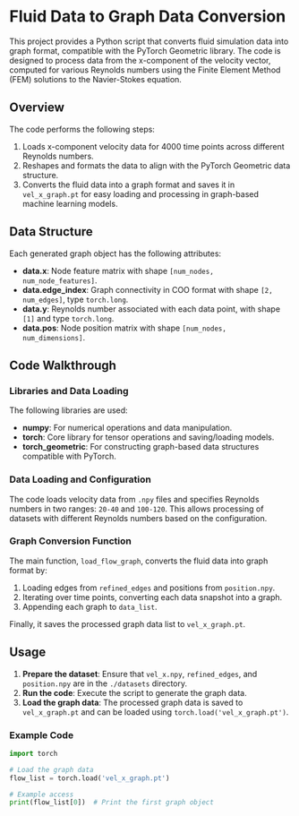 # Fluid Data to Graph Data Conversion

This project provides a Python script that converts fluid simulation data into graph format, compatible with the PyTorch Geometric library. The code is designed to process data from the x-component of the velocity vector, computed for various Reynolds numbers using the Finite Element Method (FEM) solutions to the Navier-Stokes equation. 

## Overview

The code performs the following steps:
1. Loads x-component velocity data for 4000 time points across different Reynolds numbers.
2. Reshapes and formats the data to align with the PyTorch Geometric data structure.
3. Converts the fluid data into a graph format and saves it in `vel_x_graph.pt` for easy loading and processing in graph-based machine learning models.

## Data Structure

Each generated graph object has the following attributes:

- **data.x**: Node feature matrix with shape `[num_nodes, num_node_features]`.
- **data.edge_index**: Graph connectivity in COO format with shape `[2, num_edges]`, type `torch.long`.
- **data.y**: Reynolds number associated with each data point, with shape `[1]` and type `torch.long`.
- **data.pos**: Node position matrix with shape `[num_nodes, num_dimensions]`.

## Code Walkthrough

### Libraries and Data Loading

The following libraries are used:

- **numpy**: For numerical operations and data manipulation.
- **torch**: Core library for tensor operations and saving/loading models.
- **torch_geometric**: For constructing graph-based data structures compatible with PyTorch.

### Data Loading and Configuration

The code loads velocity data from `.npy` files and specifies Reynolds numbers in two ranges: `20-40` and `100-120`. This allows processing of datasets with different Reynolds numbers based on the configuration.

### Graph Conversion Function

The main function, `load_flow_graph`, converts the fluid data into graph format by:
1. Loading edges from `refined_edges` and positions from `position.npy`.
2. Iterating over time points, converting each data snapshot into a graph.
3. Appending each graph to `data_list`.

Finally, it saves the processed graph data list to `vel_x_graph.pt`.

## Usage

1. **Prepare the dataset**: Ensure that `vel_x.npy`, `refined_edges`, and `position.npy` are in the `./datasets` directory.
2. **Run the code**: Execute the script to generate the graph data.
3. **Load the graph data**: The processed graph data is saved to `vel_x_graph.pt` and can be loaded using `torch.load('vel_x_graph.pt')`.

### Example Code

```python
import torch

# Load the graph data
flow_list = torch.load('vel_x_graph.pt')

# Example access
print(flow_list[0])  # Print the first graph object
